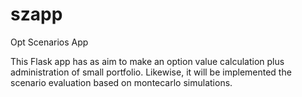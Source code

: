 # szapp
Opt Scenarios App

This Flask app has as aim to make an option value calculation plus administration of small portfolio. Likewise, it will be implemented the
scenario evaluation based on montecarlo simulations.

